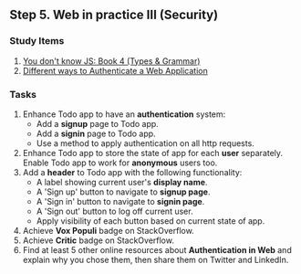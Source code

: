## Step 5. Web in practice III (Security)


### Study Items  <!-- omit in toc -->

1. [You don't know JS: Book 4 (Types & Grammar)](https://github.com/getify/You-Dont-Know-JS/blob/1st-ed/types%20&%20grammar/README.md#you-dont-know-js-types--grammar)
2. [Different ways to Authenticate a Web Application](https://medium.com/@vivekmadurai/different-ways-to-authenticate-a-web-application-e8f3875c254a)


### Tasks  <!-- omit in toc -->

1. Enhance Todo app to have an **authentication** system:
   - Add a **signup** page to Todo app.
   - Add a **signin** page to Todo app.
   - Use a method to apply authentication on all http requests.
2. Enhance Todo app to store the state of app for each **user** separately. Enable Todo app to work for **anonymous** users too.
3. Add a **header** to Todo app with the following functionality:
   - A label showing current user's **display name**.
   - A 'Sign up' button to navigate to **signup page**.
   - A 'Sign in' button to navigate to **signin page**.
   - A 'Sign out' button to log off current user.
   - Apply visibility of each button based on current state of app.
4. Achieve **Vox Populi** badge on StackOverflow.
5. Achieve **Critic** badge on StackOverflow.
6. Find at least 5 other online resources about **Authentication in Web** and explain why you chose them, then share them on Twitter and LinkedIn. 
